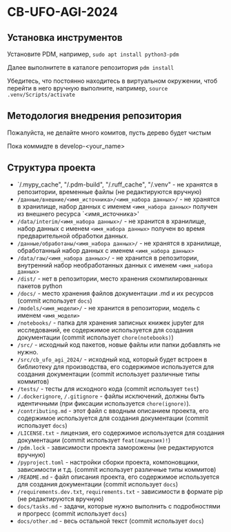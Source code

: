 # CB-UFO-AGI-2024

## Установка инструментов

Установите PDM, например, `sudo apt install python3-pdm`

Далее выполнитете в каталоге репозитория `pdm install`

Убедитесь, что постоянно находитесь в виртуальном окружении, чтоб перейти в него вручную выполните, например, `source .venv/Scripts/activate`

## Методология внедрения репозитория

Пожалуйста, не делайте много комитов, пусть дерево будет чистым

Пока коммидте в develop-<your_name>

## Структура проекта

* `/.mypy_cache", "/.pdm-build", "/.ruff_cache", "/.venv" - не хранятся в репозитории, временные файлы (не редактируются вручную)
* `/данные/внешние/<имя_источника>/<имя_набора данных>/` - не хранятся в хранилище, набор данных с именем `<имя_набора данных>` получен из внешнего ресурса `<имя_источника>'
* `/data/interim/<имя_набора данных>/` - не хранится в хранилище, набор данных с именем `<имя_набора данных>` получен во время предварительной обработки данных.
* `/данные/обработаны/<имя_набора данных>/` - не хранятся в хранилище, обработанный набор данных с именем `<имя_набора данных>`
* `/data/raw/<имя_набора данных>/` - не хранится в репозитории, внутренний набор необработанных данных с именем `<имя_набора данных>`
* `/dist/` - нет в репозитории, место хранения скомпилированных пакетов python
* `/docs/` - место хранения файлов документации .md и их ресурсов (commit использует `docs`)
* `/models/<имя_модели>/` - не хранится в репозитории, модель с именем `<имя_модели>`
* `/notebooks/` - папка для хранения записных книжек jupyter для исследований, ее содержимое используется для создания документации (commit использует `chore(notebooks)`)
* `/src/` - исходный код пакетов, новые файлы или папки добавлять не нужно.
* `/src/cb_ufo_agi_2024/` - исходный код, который будет встроен в библиотеку для производства, его содержимое используется для создания документации (commit использует различные типы коммитов)
* `/tests/` - тесты для исходного кода (commit использует `test`)
* `/.dockerignore`, `/.gitignore` - файлы исключений, должны быть идентичными (при фиксации используется `chore(ignore)`).
* `/contributing.md` - этот файл с вводным описанием проекта, его содержимое используется для создания документации (commit использует `docs`)
* `/LICENSE.txt` - лицензия, его содержимое используется для создания документации (commit использует `feat(лицензия)!`)
* `/pdm.lock` - зависимости проекта заморожены (не редактируются вручную)
* `/pyproject.toml` - настройки сборки проекта, компоновщики, зависимости и т.д. (commit использует различные типы коммитов)
* `/README.md` - файл описания проекта, его содержимое используется для создания документации (commit использует `docs`)
* `/requirements.dev.txt`, `requirements.txt` - зависимости в формате pip (не редактируются вручную)
* `docs/tasks.md` - задачи, которые нужно выполнить с подробностями и прогресс (commit использует `docs`)
* `docs/other.md` - весь остальной текст (commit использует `docs`)
